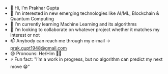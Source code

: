 - 👋 Hi, I’m Prakhar Gupta
- 👀 I’m interested in new emerging technologies like AI/ML, Blockchain & Quantum Computing
- 🌱 I’m currently learning Machine Learning and its algorithms
- 💞️ I’m looking to collaborate on whatever project whether it matches my interest or not
- 📫 Anybody can reach me through my e-mail -> prak.gupt1948@gmail.com
- 😄 Pronouns: He/Him 👨‍🎓
- ⚡ Fun fact: "I’m a work in progress, but no algorithm can predict my next move 😁"

<!---
G-Prakhar/G-Prakhar is a ✨ special ✨ repository because its `README.md` (this file) appears on your GitHub profile.
You can click the Preview link to take a look at your changes.
--->
